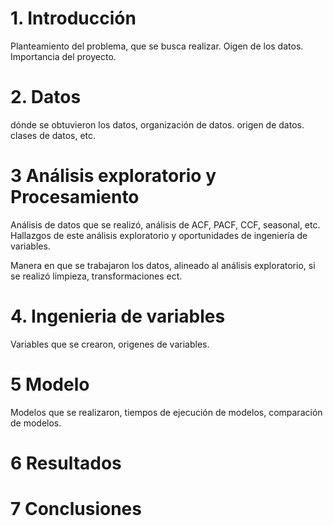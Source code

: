

# 1. Introducción

Planteamiento del problema, que se busca realizar. Oigen de los datos. Importancia del proyecto.

# 2. Datos

dónde se obtuvieron los datos, organización de datos. origen de datos. clases de datos, etc.

# 3 Análisis exploratorio y Procesamiento

Análisis de datos que se realizó, análisis de ACF, PACF, CCF, seasonal, etc. Hallazgos de este análisis exploratorio y oportunidades de ingeniería de variables.

Manera en que se trabajaron los datos, alineado al análisis exploratorio, si se realizó limpieza, transformaciones ect.

# 4. Ingenieria de variables

Variables que se crearon, origenes de variables.

# 5 Modelo

Modelos que se realizaron, tiempos de ejecución de modelos, comparación de modelos.

# 6 Resultados

# 7 Conclusiones
